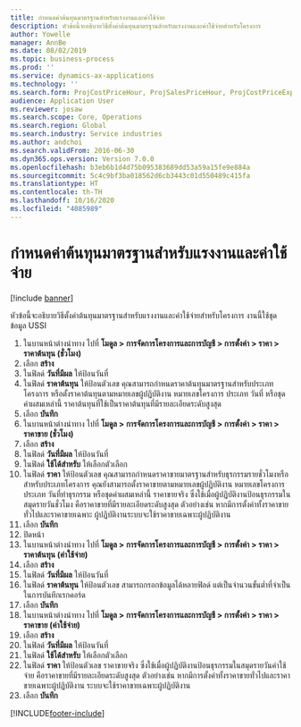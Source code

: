 ```yaml
---
title: กำหนดค่าต้นทุนมาตรฐานสำหรับแรงงานและค่าใช้จ่าย
description: หัวข้อนี้จะอธิบายวิธีตั้งค่าต้นทุนมาตรฐานสำหรับแรงงานและค่าใช้จ่ายสำหรับโครงการ
author: Yowelle
manager: AnnBe
ms.date: 08/02/2019
ms.topic: business-process
ms.prod: ''
ms.service: dynamics-ax-applications
ms.technology: ''
ms.search.form: ProjCostPriceHour, ProjSalesPriceHour, ProjCostPriceExpense, ProjSalesPriceCost
audience: Application User
ms.reviewer: josaw
ms.search.scope: Core, Operations
ms.search.region: Global
ms.search.industry: Service industries
ms.author: andchoi
ms.search.validFrom: 2016-06-30
ms.dyn365.ops.version: Version 7.0.0
ms.openlocfilehash: b3eb6b1d4d75b095383689dd53a59a15fe9e884a
ms.sourcegitcommit: 5c4c9bf3ba018562d6cb3443c01d550489c415fa
ms.translationtype: HT
ms.contentlocale: th-TH
ms.lasthandoff: 10/16/2020
ms.locfileid: "4085989"
---
```

# <a name="configure-standard-costs-for-labor-and-expenses"></a>กำหนดค่าต้นทุนมาตรฐานสำหรับแรงงานและค่าใช้จ่าย

[!include [banner](../../includes/banner.md)]

หัวข้อนี้จะอธิบายวิธีตั้งค่าต้นทุนมาตรฐานสำหรับแรงงานและค่าใช้จ่ายสำหรับโครงการ งานนี้ใช้ชุดข้อมูล USSI

1. ในบานหน้าต่างนำทาง ไปที่ **โมดูล > การจัดการโครงการและการบัญชี > การตั้งค่า > ราคา > ราคาต้นทุน (ชั่วโมง)**
2. เลือก **สร้าง**
3. ในฟิลด์ **วันที่มีผล** ให้ป้อนวันที่
4. ในฟิลด์ **ราคาต้นทุน** ให้ป้อนตัวเลข คุณสามารถกำหนดราคาต้นทุนมาตรฐานสำหรับประเภทโครงการ หรือตั้งราคาต้นทุนตามหมายเลขผู้ปฏิบัติงาน หมายเลขโครงการ ประเภท วันที่ หรือชุดค่าผสมเหล่านี้ ราคาต้นทุนที่ใช้เป็นราคาต้นทุนที่มีรายละเอียดระดับสูงสุด  
5. เลือก **บันทึก**
6. ในบานหน้าต่างนำทาง ไปที่ **โมดูล > การจัดการโครงการและการบัญชี > การตั้งค่า > ราคา > ราคาขาย (ชั่วโมง)**
7. เลือก **สร้าง**
8. ในฟิลด์ **วันที่มีผล** ให้ป้อนวันที่
9. ในฟิลด์ **ใช้ได้สำหรับ** ให้เลือกตัวเลือก
10. ในฟิลด์ **ราคา** ให้ป้อนตัวเลข คุณสามารถกำหนดราคาขายมาตรฐานสำหรับธุรกรรมรายชั่วโมงหรือสำหรับประเภทโครงการ คุณยังสามารถตั้งราคาขายตามหมายเลขผู้ปฏิบัติงาน หมายเลขโครงการ ประเภท วันที่ทำธุรกรรม หรือชุดค่าผสมเหล่านี้ ราคาขายจริง ซึ่งใช้เมื่อผู้ปฏิบัติงานป้อนธุรกรรมในสมุดรายวันชั่วโมง คือราคาขายที่มีรายละเอียดระดับสูงสุด ตัวอย่างเช่น หากมีการตั้งค่าทั้งราคาขายทั่วไปและราคาขายเฉพาะ ผู้ปฏิบัติงานระบบจะใช้ราคาขายเฉพาะผู้ปฏิบัติงาน  
11. เลือก **บันทึก**
12. ปิดหน้า
13. ในบานหน้าต่างนำทาง ไปที่ **โมดูล > การจัดการโครงการและการบัญชี > การตั้งค่า > ราคา > ราคาต้นทุน (ค่าใช้จ่าย)**
14. เลือก **สร้าง**
15. ในฟิลด์ **วันที่มีผล** ให้ป้อนวันที่
16. ในฟิลด์ **ราคาต้นทุน** ให้ป้อนตัวเลข สามารถกรอกข้อมูลได้หลายฟิลด์ แต่เป็นจำนวนขั้นต่ำที่จำเป็นในการบันทึกเรกคอร์ด  
17. เลือก **บันทึก**
18. ในบานหน้าต่างนำทาง ไปที่ **โมดูล > การจัดการโครงการและการบัญชี > การตั้งค่า > ราคา > ราคาขาย (ค่าใช้จ่าย)**
19. เลือก **สร้าง**
20. ในฟิลด์ **วันที่มีผล** ให้ป้อนวันที่
21. ในฟิลด์ **ใช้ได้สำหรับ** ให้เลือกตัวเลือก
22. ในฟิลด์ **ราคา** ให้ป้อนตัวเลข ราคาขายจริง ซึ่งใช้เมื่อผู้ปฏิบัติงานป้อนธุรกรรมในสมุดรายวันค่าใช้จ่าย คือราคาขายที่มีรายละเอียดระดับสูงสุด ตัวอย่างเช่น หากมีการตั้งค่าทั้งราคาขายทั่วไปและราคาขายเฉพาะผู้ปฏิบัติงาน ระบบจะใช้ราคาขายเฉพาะผู้ปฏิบัติงาน  
23. เลือก **บันทึก**



[!INCLUDE[footer-include](../../includes/footer-banner.md)]
